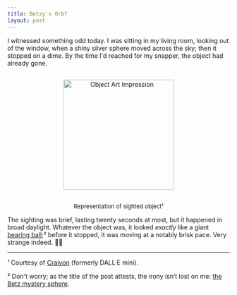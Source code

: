 ```yaml
---
title: Betzy's Orb?
layout: post
---
```


I witnessed something odd today. I was sitting in my living room, looking out of the window, when a shiny silver sphere moved across the sky; then it stopped on a dime. By the time I'd reached for my snapper, the object had already gone.

<div>
  <center>
     <img style="padding-top: 15px; padding-bottom: 10px;" width="250px" src="https://img.craiyon.com/2023-12-01/6xsVFyQfSiGVdNHKpnd-Ww.webp" alt="Object Art Impression">
  </center>
</div>

<p style="text-align:center; padding-top: 5px;">
  <font size="2">
  Representation of sighted object¹
  </font>
</p>

The sighting was brief, lasting twenty seconds at most, but it happened in broad daylight. Whatever the object was, it looked *exactly* like a giant [bearing ball](https://en.m.wikipedia.org/wiki/Ball_(bearing));² before it stopped, it was moving at a notably brisk pace. Very strange indeed.&nbsp;👾🤔

---

¹ Courtesy of <a href="https://craiyon.com">Craiyon</a> (formerly DALL·E mini).

² Don't worry; as the title of the post attests, the irony isn’t lost on me: <a href="https://en.m.wikipedia.org/wiki/Betz_mystery_sphere">the Betz mystery sphere</a>.
